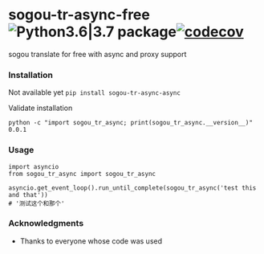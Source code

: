 # sogou-tr-async-free ![Python3.6|3.7 package](https://github.com/ffreemt/sogou-tr-async-free/workflows/Python3.6%7C3.7%20package/badge.svg)[![codecov](https://codecov.io/gh/ffreemt/sogou-tr-async-free/branch/master/graph/badge.svg)](https://codecov.io/gh/ffreemt/sogou-tr-async)
sogou translate for free with async and proxy support

### Installation
Not available yet
```pip install sogou-tr-async-async```

Validate installation
```
python -c "import sogou_tr_async; print(sogou_tr_async.__version__)"
0.0.1
```

### Usage

```
import asyncio
from sogou_tr_async import sogou_tr_async

asyncio.get_event_loop().run_until_complete(sogou_tr_async('test this and that'))
# '测试这个和那个'
```

### Acknowledgments

* Thanks to everyone whose code was used

